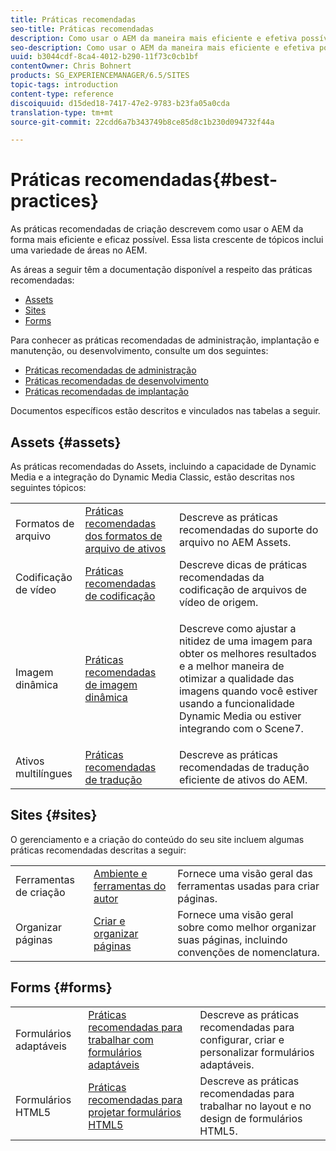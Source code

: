 ```yaml
---
title: Práticas recomendadas
seo-title: Práticas recomendadas
description: Como usar o AEM da maneira mais eficiente e efetiva possível
seo-description: Como usar o AEM da maneira mais eficiente e efetiva possível
uuid: b3044cdf-8ca4-4012-b290-11f73c0cb1bf
contentOwner: Chris Bohnert
products: SG_EXPERIENCEMANAGER/6.5/SITES
topic-tags: introduction
content-type: reference
discoiquuid: d15ded18-7417-47e2-9783-b23fa05a0cda
translation-type: tm+mt
source-git-commit: 22cdd6a7b343749b8ce85d8c1b230d094732f44a

---
```



# Práticas recomendadas{#best-practices}

As práticas recomendadas de criação descrevem como usar o AEM da forma mais eficiente e eficaz possível. Essa lista crescente de tópicos inclui uma variedade de áreas no AEM.

As áreas a seguir têm a documentação disponível a respeito das práticas recomendadas:

* [Assets](#assets)
* [Sites](#sites)
* [Forms](#forms)

Para conhecer as práticas recomendadas de administração, implantação e manutenção, ou desenvolvimento, consulte um dos seguintes:

* [Práticas recomendadas de administração](/help/sites-administering/administer-best-practices.md)
* [Práticas recomendadas de desenvolvimento](/help/sites-developing/best-practices.md)
* [Práticas recomendadas de implantação](/help/sites-deploying/best-practices.md)

Documentos específicos estão descritos e vinculados nas tabelas a seguir.

## Assets {#assets}

As práticas recomendadas do Assets, incluindo a capacidade de Dynamic Media e a integração do Dynamic Media Classic, estão descritas nos seguintes tópicos:

<table>
 <tbody>
  <tr>
   <td>Formatos de arquivo</td>
   <td><a href="/help/assets/assets-file-format-best-practices.md">Práticas recomendadas dos formatos de arquivo de ativos</a></td>
   <td>Descreve as práticas recomendadas do suporte do arquivo no AEM Assets.</td>
  </tr>
  <tr>
   <td>Codificação de vídeo</td>
   <td><a href="/help/assets/video.md#best-practices-for-encoding-videos">Práticas recomendadas de codificação</a></td>
   <td>Descreve dicas de práticas recomendadas da codificação de arquivos de vídeo de origem.</td>
  </tr>
  <tr>
   <td>Imagem dinâmica</td>
   <td><a href="/help/assets/best-practices-for-optimizing-the-quality-of-your-images.md">Práticas recomendadas de imagem dinâmica</a></td>
   <td><p>Descreve como ajustar a nitidez de uma imagem para obter os melhores resultados e a melhor maneira de otimizar a qualidade das imagens quando você estiver usando a funcionalidade Dynamic Media ou estiver integrando com o Scene7. </p> </td>
  </tr>
  <tr>
   <td>Ativos multilíngues</td>
   <td><a href="/help/assets/best-practices-for-translating-assets-efficiently.md">Práticas recomendadas de tradução</a></td>
   <td>Descreve as práticas recomendadas de tradução eficiente de ativos do AEM.</td>
  </tr>
 </tbody>
</table>

## Sites {#sites}

O gerenciamento e a criação do conteúdo do seu site incluem algumas práticas recomendadas descritas a seguir:

|  |  |  |
|---|---|---|
| Ferramentas de criação | [Ambiente e ferramentas do autor](/help/sites-authoring/author-environment-tools.md) | Fornece uma visão geral das ferramentas usadas para criar páginas. |
| Organizar páginas | [Criar e organizar páginas](/help/sites-authoring/managing-pages.md) | Fornece uma visão geral sobre como melhor organizar suas páginas, incluindo convenções de nomenclatura. |

## Forms {#forms}

|  |  |  |
|---|---|---|
| Formulários adaptáveis | [Práticas recomendadas para trabalhar com formulários adaptáveis](/help/forms/using/adaptive-forms-best-practices.md) | Descreve as práticas recomendadas para configurar, criar e personalizar formulários adaptáveis. |
| Formulários HTML5 | [Práticas recomendadas para projetar formulários HTML5](/help/forms/using/best-practices-for-html5-forms.md) | Descreve as práticas recomendadas para trabalhar no layout e no design de formulários HTML5. |